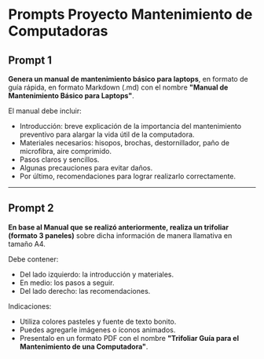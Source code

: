 # Prompts Proyecto Mantenimiento de Computadoras

## Prompt 1
**Genera un manual de mantenimiento básico para laptops**, en formato de guía rápida, en formato Markdown (.md) con el nombre **"Manual de Mantenimiento Básico para Laptops"**.

El manual debe incluir:
- Introducción: breve explicación de la importancia del mantenimiento preventivo para alargar la vida útil de la computadora.
- Materiales necesarios: hisopos, brochas, destornillador, paño de microfibra, aire comprimido.
- Pasos claros y sencillos.
- Algunas precauciones para evitar daños.
- Por último, recomendaciones para lograr realizarlo correctamente.


---

## Prompt 2
**En base al Manual que se realizó anteriormente, realiza un trifoliar (formato 3 paneles)** sobre dicha información de manera llamativa en tamaño A4.

Debe contener:
- Del lado izquierdo: la introducción y materiales.
- En medio: los pasos a seguir.
- Del lado derecho: las recomendaciones.

Indicaciones:
- Utiliza colores pasteles y fuente de texto bonito.
- Puedes agregarle imágenes o íconos animados.
- Presentalo en un formato PDF con el nombre **"Trifoliar Guía para el Mantenimiento de una Computadora"**.